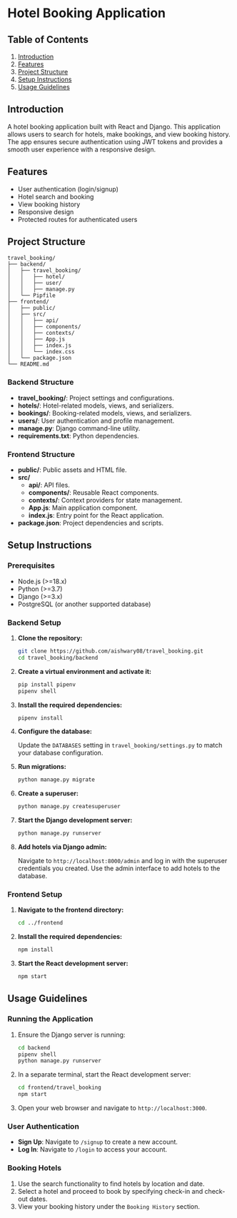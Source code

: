 
# Hotel Booking Application

## Table of Contents

1. [Introduction](#introduction)
2. [Features](#features)
3. [Project Structure](#project-structure)
4. [Setup Instructions](#setup-instructions)
5. [Usage Guidelines](#usage-guidelines)

## Introduction

A hotel booking application built with React and Django. This application allows users to search for hotels, make bookings, and view booking history. The app ensures secure authentication using JWT tokens and provides a smooth user experience with a responsive design.

## Features

- User authentication (login/signup)
- Hotel search and booking
- View booking history
- Responsive design
- Protected routes for authenticated users

## Project Structure

```
travel_booking/
├── backend/
│   ├── travel_booking/
│   │   ├── hotel/
│   │   ├── user/
│   │   ├── manage.py
│   └── Pipfile
├── frontend/
│   ├── public/
│   ├── src/
│   │   ├── api/
│   │   ├── components/
│   │   ├── contexts/
│   │   ├── App.js
│   │   ├── index.js
│   │   └── index.css
│   └── package.json
└── README.md
```

### Backend Structure

- **travel_booking/**: Project settings and configurations.
- **hotels/**: Hotel-related models, views, and serializers.
- **bookings/**: Booking-related models, views, and serializers.
- **users/**: User authentication and profile management.
- **manage.py**: Django command-line utility.
- **requirements.txt**: Python dependencies.

### Frontend Structure

- **public/**: Public assets and HTML file.
- **src/**
  - **api/**: API files.
  - **components/**: Reusable React components.
  - **contexts/**: Context providers for state management.
  - **App.js**: Main application component.
  - **index.js**: Entry point for the React application.
- **package.json**: Project dependencies and scripts.

## Setup Instructions

### Prerequisites

- Node.js (>=18.x)
- Python (>=3.7)
- Django (>=3.x)
- PostgreSQL (or another supported database)

### Backend Setup

1. **Clone the repository:**

    ```sh
    git clone https://github.com/aishwary08/travel_booking.git
    cd travel_booking/backend
    ```

2. **Create a virtual environment and activate it:**

    ```sh
    pip install pipenv
    pipenv shell
    ```

3. **Install the required dependencies:**

    ```sh
    pipenv install
    ```

4. **Configure the database:**

    Update the `DATABASES` setting in `travel_booking/settings.py` to match your database configuration.

5. **Run migrations:**

    ```sh
    python manage.py migrate
    ```

6. **Create a superuser:**

    ```sh
    python manage.py createsuperuser
    ```

7. **Start the Django development server:**

    ```sh
    python manage.py runserver
    ```
    
8. **Add hotels via Django admin:**

    Navigate to `http://localhost:8000/admin` and log in with the superuser credentials you created. Use the admin interface to add hotels to the database.

### Frontend Setup

1. **Navigate to the frontend directory:**

    ```sh
    cd ../frontend
    ```

2. **Install the required dependencies:**

    ```sh
    npm install
    ```

3. **Start the React development server:**

    ```sh
    npm start
    ```

## Usage Guidelines

### Running the Application

1. Ensure the Django server is running:

    ```sh
    cd backend
    pipenv shell
    python manage.py runserver
    ```

2. In a separate terminal, start the React development server:

    ```sh
    cd frontend/travel_booking
    npm start
    ```

3. Open your web browser and navigate to `http://localhost:3000`.

### User Authentication

- **Sign Up**: Navigate to `/signup` to create a new account.
- **Log In**: Navigate to `/login` to access your account.

### Booking Hotels

1. Use the search functionality to find hotels by location and date.
2. Select a hotel and proceed to book by specifying check-in and check-out dates.
3. View your booking history under the `Booking History` section.


